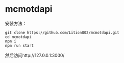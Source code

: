 # mcmotdapi

安装方法：

``` bah
git clone https://github.com/Lition802/mcmotdapi.git
cd mcmotdapi
npm i
npm run start
```

然后访问http://127.0.0.1:3000/